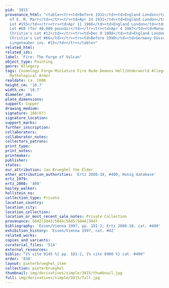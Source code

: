 ```yaml
---
pid: '3815'
provenance_html: "<table><tr><td>Before 1931</td><td>England London</td><td>Collection
  of E. M. Marr</td></tr><tr><td>Apr 24 1931</td><td>England London</td><td>Sale Christie's
  Lot #155</td></tr><tr><td>Apr 11 1986</td><td>England London</td><td>Sale Christie's
  Lot #68 (for 40,000 pounds)</td></tr><tr><td>Apr 4 1987</td><td>Monaco</td><td>Sale
  Christie's Lot #12</td></tr><tr><td>Dec 9 1988</td><td>England London</td><td>Sale
  Christie's Lot #66</td></tr><tr><td>Before 1990</td><td>Germany Düsseldorf</td><td>Gallery
  Lingenauber inv. #15</td></tr></table>"
related_html: 
related_ids: 
label: 'Fire: The Forge of Vulcan'
object_type: Painting
genre: Allegory
tags: Cosmology Forge Miniature Fire Nude Demons Hell/Underworld Allegory Classical
  Mythological Armor
realdate: ca. 1606
height_cm: '10.7'
width_cm: '10.7'
diameter_cm: 
plate_dimensions: 
support: Copper
drawing_medium: 
signature: 160(6?)
signature_location: 
support_marks: 
further_inscription: 
collaborators: 
collaborator_notes: 
collectors_patrons: 
print_type: 
print_notes: 
printmaker: 
publisher: 
states: 
our_attribution: Jan Brueghel the Elder
other_attribution_authorities: 'Ertz 2008-10, #400, Honig database'
ertz_1979: 
ertz_2008: '400'
bailey_walker: 
hollstein_no: 
collection_type: Private
location_country: 
location_city: 
location_collection: 
location_or_most_recent_sale_notes: Private Collection
provenance: 5042|5043|5044|5045|5046|5047
bibliography: 'Essen/Vienna 1997, pp. 181-2; Ertz 2008-10, cat. #400'
exhibition_history: 'Essen/Vienna 1997, cat. #42'
related_works: 
copies_and_variants: 
curatorial_files: '514'
external_resources: 
biblio: "{% cite 9145 %} pp. 181-2, {% cite 8900 %} cat. #400"
order: '838'
layout: pieterbrueghel_item
collection: pieterbrueghel
thumbnail: img/derivatives/simple/3815/thumbnail.jpg
full: img/derivatives/simple/3815/full.jpg
---
```

